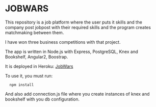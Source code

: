 # JOBWARS

  This repository is a job platform where the user puts it skills and the company post jobpost with their required
  skills and the program creates matchmaking between them. 
  
  I have won three business competitions with that project.
  
  The app is written in Node.js with Express, PostgreSQL, Knex and Bookshelf, Angular2, Boostrap.
  
  It is deployed in Heroku:
  [JobWars](https://jobwars.herokuapp.com)
  
  To use it, you must run:
  ```
    npm install
  ```
  
  And also add connection.js file where you create instances of knex and bookshelf
  with you db configuration.
